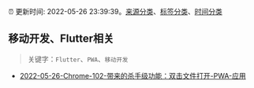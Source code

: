 :alarm_clock: 更新时间: 2022-05-26 23:39:39。[来源分类](../README.md)、[标签分类](../TAGS.md)、[时间分类](../TIMELINE.md)

## 移动开发、Flutter相关


> 关键字：`Flutter`、`PWA`、`移动开发`



- [2022-05-26-Chrome-102-带来的杀手级功能：双击文件打开-PWA-应用](https://www.v2ex.com/t/855569) 